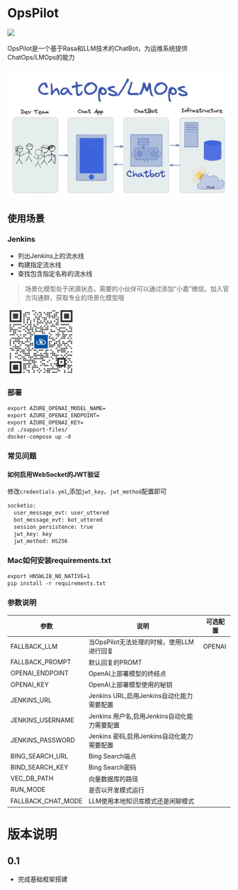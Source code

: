 # OpsPilot

<img src="https://wedoc.canway.net/imgs/img/嘉为蓝鲸.jpg" >


OpsPilot是一个基于Rasa和LLM技术的ChatBot，为运维系统提供ChatOps/LMOps的能力

<img src="./docs/images/chatbot.png" >

## 使用场景

### Jenkins

* 列出Jenkins上的流水线
* 构建指定流水线
* 查找包含指定名称的流水线

> 场景化模型处于闭源状态，需要的小伙伴可以通过添加“小嘉”微信，加入官方沟通群，获取专业的场景化模型哦
>
<img src="./docs/images/canway.jpeg" width="30%" height="30%">

### 部署

```
export AZURE_OPENAI_MODEL_NAME=
export AZURE_OPENAI_ENDPOINT=
export AZURE_OPENAI_KEY=
cd ./support-files/
docker-compose up -d
```

### 常见问题

#### 如何启用WebSocket的JWT验证

修改`credentials.yml`,添加`jwt_key`、`jwt_method`配置即可

```
socketio:
  user_message_evt: user_uttered
  bot_message_evt: bot_uttered
  session_persistence: true
  jwt_key: key
  jwt_method: HS256
```

### Mac如何安装requirements.txt

```
export HNSWLIB_NO_NATIVE=1  
pip install -r requirements.txt
```

### 参数说明

| 参数                 | 说明                             | 可选配置   |
|--------------------|--------------------------------|--------|
| FALLBACK_LLM       | 当OpsPilot无法处理的时候，使用LLM进行回复     | OPENAI |
| FALLBACK_PROMPT    | 默认回复的PROMT                     |        |                          |
| OPENAI_ENDPOINT    | OpenAI上部署模型的终结点                |        |
| OPENAI_KEY         | OpenAI上部署模型使用的秘钥               |        |
| JENKINS_URL        | Jenkins URL,启用Jenkins自动化能力需要配置 |        |
| JENKINS_USERNAME   | Jenkins 用户名,启用Jenkins自动化能力需要配置 |        |
| JENKINS_PASSWORD   | Jenkins 密码,启用Jenkins自动化能力需要配置  |        |
| BING_SEARCH_URL    | Bing Search端点                  |        |
| BIND_SEARCH_KEY    | Bing Search密码                  |        |
| VEC_DB_PATH        | 向量数据库的路径                       |        |
| RUN_MODE           | 是否以开发模式运行                      |        |
| FALLBACK_CHAT_MODE | LLM使用本地知识库模式还是闲聊模式             |        |

# 版本说明

## 0.1

* 完成基础框架搭建